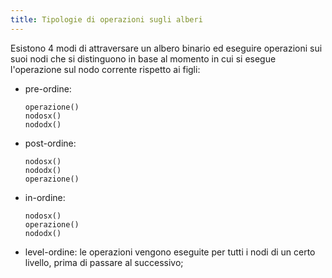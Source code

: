 ```yaml
---
title: Tipologie di operazioni sugli alberi
---
```


Esistono 4 modi di attraversare un albero binario ed eseguire operazioni sui
suoi nodi che si distinguono in base al momento in cui si esegue l'operazione
sul nodo corrente rispetto ai figli:

- pre-ordine:

  ```text
  operazione()
  nodosx()
  nododx()
  ```

- post-ordine:

  ```text
  nodosx()
  nododx()
  operazione()
  ```

- in-ordine:

  ```text
  nodosx()
  operazione()
  nododx()
  ```

- level-ordine: le operazioni vengono eseguite per tutti i nodi di un certo
  livello, prima di passare al successivo;
